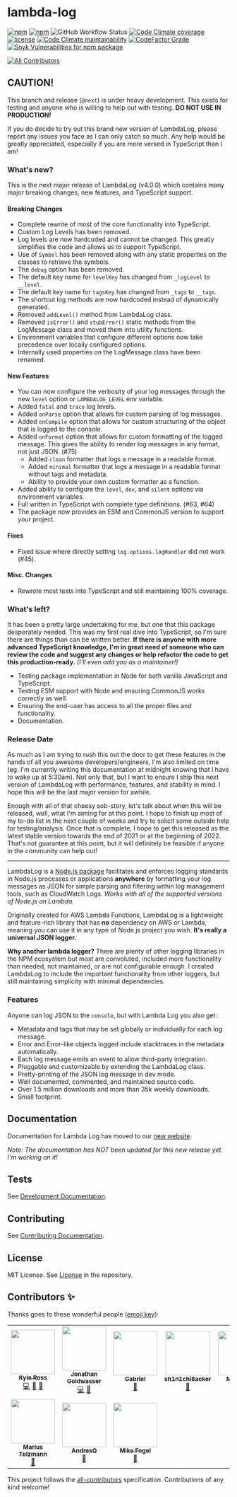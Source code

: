 # lambda-log

[![npm](https://img.shields.io/npm/v/lambda-log.svg?style=for-the-badge)](https://www.npmjs.com/package/lambda-log) [![npm](https://img.shields.io/npm/dt/lambda-log.svg?style=for-the-badge)](https://www.npmjs.com/package/lambda-log) ![GitHub Workflow Status](https://img.shields.io/github/workflow/status/KyleRoss/node-lambda-log/module?style=for-the-badge) [![Code Climate coverage](https://img.shields.io/codeclimate/coverage/KyleRoss/node-lambda-log?style=for-the-badge)](https://codeclimate.com/github/KyleRoss/node-lambda-log) [![license](https://img.shields.io/github/license/KyleRoss/node-lambda-log.svg?style=for-the-badge)](https://github.com/KyleRoss/node-lambda-log/blob/master/LICENSE) [![Code Climate maintainability](https://img.shields.io/codeclimate/maintainability/KyleRoss/node-lambda-log?style=for-the-badge)](https://codeclimate.com/github/KyleRoss/node-lambda-log) [![CodeFactor Grade](https://img.shields.io/codefactor/grade/github/KyleRoss/node-lambda-log?style=for-the-badge)](https://www.codefactor.io/repository/github/kyleross/node-lambda-log) [![Snyk Vulnerabilities for npm package](https://img.shields.io/snyk/vulnerabilities/npm/lambda-log?style=for-the-badge)](https://snyk.io/advisor/npm-package/lambda-log)
<!-- ALL-CONTRIBUTORS-BADGE:START - Do not remove or modify this section -->
[![All Contributors](https://img.shields.io/badge/all_contributors-10-orange.svg?style=flat-square)](#contributors-)
<!-- ALL-CONTRIBUTORS-BADGE:END -->

## CAUTION!

This branch and release (`@next`) is under heavy development. This exists for testing and anyone who is willing to help out with testing. **DO NOT USE IN PRODUCTION!** 

If you do decide to try out this brand new version of LambdaLog, please report any issues you face as I can only catch so much. Any help would be greatly appreciated, especially if you are more versed in TypeScript than I am!



### What's new?

This is the next major release of LambdaLog (v4.0.0) which contains many major breaking changes, new features, and TypeScript support.

#### Breaking Changes

- Complete rewrite of most of the core functionality into TypeScript.
- Custom Log Levels has been removed.
- Log levels are now hardcoded and cannot be changed. This greatly simplifies the code and allows us to support TypeScript.
- Use of `Symbol` has been removed along with any static properties on the classes to retrieve the symbols.
- The `debug` option has been removed.
- The default key name for `levelKey` has changed from `_logLevel` to `__level`.
- The default key name for `tagsKey` has changed from `_tags` to `__tags`.
- The shortcut log methods are now hardcoded instead of dynamically generated.
- Removed `addLevel()` method from LambdaLog class.
- Removed `isError()` and `stubError()` static methods from the LogMessage class and moved them into utility functions.
- Environment variables that configure different options now take precedence over locally configured options.
- Internally used properties on the LogMessage class have been renamed.

#### New Features

- You can now configure the verbosity of your log messages through the new `level` option or `LAMBDALOG_LEVEL` env variable.
- Added `fatal` and `trace` log levels.
- Added `onParse` option that allows for custom parsing of log messages.
- Added `onCompile` option that allows for custom structuring of the object that is logged to the console.
- Added `onFormat` option that allows for custom formatting of the logged message. This gives the ability to render log messages in any format, not just JSON. (#75)
  - Added `clean` formatter that logs a message in a readable format.
  - Added `minimal` formatter that logs a message in a readable format without tags and metadata.
  - Ability to provide your own custom formatter as a function.
- Added ability to configure the `level`, `dev`, and `silent` options via environment variables.
- Full written in TypeScript with complete type definitions. (#63, #64)
- The package now provides an ESM and CommonJS version to support your project.

#### Fixes

- Fixed issue where directly setting `log.options.logHandler` did not work (#45).

#### Misc. Changes

- Rewrote most tests into TypeScript and still maintaining 100% coverage.



### What's left?

It has been a pretty large undertaking for me, but one that this package desperately needed. This was my first real dive into TypeScript, so I'm sure there are things than can be written better. **If there is anyone with more advanced TypeScript knowledge, I'm in great need of someone who can review the code and suggest any changes or help refactor the code to get this production-ready.** _(I'll even add you as a maintainer!)_

- Testing package implementation in Node for both vanilla JavaScript and TypeScript.
- Testing ESM support with Node and ensuring CommonJS works correctly as well.
- Ensuring the end-user has access to all the proper files and functionality.
- Documentation.



### Release Date

As much as I am trying to rush this out the door to get these features in the hands of all you awesome developers/engineers, I'm also limited on time (eg. I'm currently writing this documentation at midnight knowing that I have to wake up at 5:30am). Not only that, but I want to ensure I ship this next version of LambdaLog with performance, features, and stability in mind. I hope this will be the last major version for awhile.

Enough with all of that cheesy sob-story, let's talk about when this will be released, well, what I'm aiming for at this point. I hope to finish up most of my to-do list in the next couple of weeks and try to solicit some outside help for testing/analysis. Once that is complete, I hope to get this released as the latest stable version towards the end of 2021 or at the beginning of 2022. That's not guarantee at this point, but it will definitely be feasible if anyone in the community can help out!

---

LambdaLog is a [Node.js package](https://www.npmjs.com/package/lambda-log) facilitates and enforces logging standards in Node.js processes or applications **anywhere** by formatting your log messages as JSON for simple parsing and filtering within log management tools, such as CloudWatch Logs. _Works with all of the supported versions of Node.js on Lambda._

Originally created for AWS Lambda Functions, LambdaLog is a lightweight and feature-rich library that has **no** dependency on AWS or Lambda, meaning you can use it in any type of Node.js project you wish. **It's really a universal JSON logger.**

**Why another lambda logger?**
There are plenty of other logging libraries in the NPM ecosystem but most are convoluted, included more functionality than needed, not maintained, or are not configurable enough. I created LambdaLog to include the important functionality from other loggers, but still maintaining simplicity with minimal dependencies.

### Features

Anyone can log JSON to the `console`, but with Lambda Log you also get:

- Metadata and tags that may be set globally or individually for each log message.
- Error and Error-like objects logged include stacktraces in the metadata automatically.
- Each log message emits an event to allow third-party integration.
- Pluggable and customizable by extending the LambdaLog class.
- Pretty-printing of the JSON log message in dev mode.
- Well documented, commented, and maintained source code.
- Over 1.5 million downloads and more than 35k weekly downloads.
- Small footprint.



## Documentation

Documentation for Lambda Log has moved to our [new website](https://lambdalog.dev).

*Note: The documentation has NOT been updated for this new release yet. I'm working on it!*



## Tests

See [Development Documentation](https://lambdalog.dev/docs/latest/development).



## Contributing

See [Contributing Documentation](https://lambdalog.dev/docs/latest/contributing).



## License

MIT License. See [License](https://github.com/KyleRoss/node-lambda-log/blob/master/LICENSE) in the repository.

## Contributors ✨

Thanks goes to these wonderful people ([emoji key](https://allcontributors.org/docs/en/emoji-key)):

<!-- ALL-CONTRIBUTORS-LIST:START - Do not remove or modify this section -->
<!-- prettier-ignore-start -->
<!-- markdownlint-disable -->
<table>
  <tr>
    <td align="center"><a href="http://kyleross.me/"><img src="https://avatars.githubusercontent.com/u/2508347?v=4?s=100" width="100px;" alt=""/><br /><sub><b>Kyle Ross</b></sub></a><br /><a href="https://github.com/KyleRoss/node-lambda-log/commits?author=KyleRoss" title="Code">💻</a> <a href="https://github.com/KyleRoss/node-lambda-log/commits?author=KyleRoss" title="Documentation">📖</a> <a href="#maintenance-KyleRoss" title="Maintenance">🚧</a></td>
    <td align="center"><a href="https://github.com/jogold"><img src="https://avatars.githubusercontent.com/u/12623249?v=4?s=100" width="100px;" alt=""/><br /><sub><b>Jonathan Goldwasser</b></sub></a><br /><a href="https://github.com/KyleRoss/node-lambda-log/commits?author=jogold" title="Code">💻</a> <a href="https://github.com/KyleRoss/node-lambda-log/issues?q=author%3Ajogold" title="Bug reports">🐛</a></td>
    <td align="center"><a href="https://github.com/gagres"><img src="https://avatars.githubusercontent.com/u/10873171?v=4?s=100" width="100px;" alt=""/><br /><sub><b>Gabriel</b></sub></a><br /><a href="#ideas-gagres" title="Ideas, Planning, & Feedback">🤔</a></td>
    <td align="center"><a href="https://github.com/sh1n1chi8acker"><img src="https://avatars.githubusercontent.com/u/9838599?v=4?s=100" width="100px;" alt=""/><br /><sub><b>sh1n1chi8acker</b></sub></a><br /><a href="https://github.com/KyleRoss/node-lambda-log/issues?q=author%3Ash1n1chi8acker" title="Bug reports">🐛</a></td>
    <td align="center"><a href="https://github.com/pleonasm"><img src="https://avatars.githubusercontent.com/u/619447?v=4?s=100" width="100px;" alt=""/><br /><sub><b>Matt Nagi</b></sub></a><br /><a href="https://github.com/KyleRoss/node-lambda-log/commits?author=pleonasm" title="Documentation">📖</a></td>
    <td align="center"><a href="https://github.com/nickcox"><img src="https://avatars.githubusercontent.com/u/135552?v=4?s=100" width="100px;" alt=""/><br /><sub><b>nickcox</b></sub></a><br /><a href="https://github.com/KyleRoss/node-lambda-log/commits?author=nickcox" title="Documentation">📖</a></td>
    <td align="center"><a href="https://github.com/taschmidt"><img src="https://avatars.githubusercontent.com/u/228736?v=4?s=100" width="100px;" alt=""/><br /><sub><b>Tim Schmidt</b></sub></a><br /><a href="https://github.com/KyleRoss/node-lambda-log/commits?author=taschmidt" title="Code">💻</a></td>
  </tr>
  <tr>
    <td align="center"><a href="https://mineiros.io"><img src="https://avatars.githubusercontent.com/u/918717?v=4?s=100" width="100px;" alt=""/><br /><sub><b>Marius Tolzmann</b></sub></a><br /><a href="https://github.com/KyleRoss/node-lambda-log/issues?q=author%3Amariux" title="Bug reports">🐛</a></td>
    <td align="center"><a href="http://www.jengibre.com.ar"><img src="https://avatars.githubusercontent.com/u/192908?v=4?s=100" width="100px;" alt=""/><br /><sub><b>AndresQ</b></sub></a><br /><a href="#ideas-tulsidas" title="Ideas, Planning, & Feedback">🤔</a></td>
    <td align="center"><a href="http://mike.fogel.ca"><img src="https://avatars.githubusercontent.com/u/69902?v=4?s=100" width="100px;" alt=""/><br /><sub><b>Mike Fogel</b></sub></a><br /><a href="#ideas-mfogel" title="Ideas, Planning, & Feedback">🤔</a></td>
  </tr>
</table>

<!-- markdownlint-restore -->
<!-- prettier-ignore-end -->

<!-- ALL-CONTRIBUTORS-LIST:END -->

This project follows the [all-contributors](https://github.com/all-contributors/all-contributors) specification. Contributions of any kind welcome!
